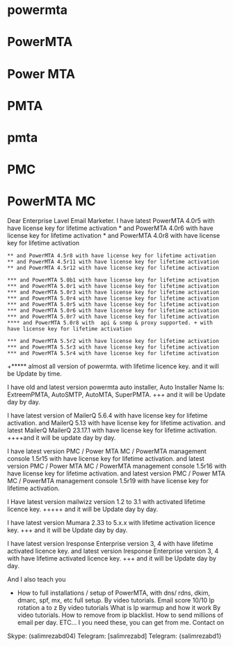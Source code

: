 # powermta
# PowerMTA
# Power MTA
# PMTA
# pmta
# PMC
# PowerMTA MC
Dear Enterprise Lavel Email Marketer.
I have latest PowerMTA 4.0r5 with have license key for lifetime activation
	* and PowerMTA 4.0r6 with have license key for lifetime activation
	* and PowerMTA 4.0r8 with have license key for lifetime activation
	
	** and PowerMTA 4.5r8 with have license key for lifetime activation
	** and PowerMTA 4.5r11 with have license key for lifetime activation
	** and PowerMTA 4.5r12 with have license key for lifetime activation
	
	*** and PowerMTA 5.0b1 with have license key for lifetime activation
	*** and PowerMTA 5.0r1 with have license key for lifetime activation
	*** and PowerMTA 5.0r3 with have license key for lifetime activation
	*** and PowerMTA 5.0r4 with have license key for lifetime activation
	*** and PowerMTA 5.0r5 with have license key for lifetime activation
	*** and PowerMTA 5.0r6 with have license key for lifetime activation
	*** and PowerMTA 5.0r7 with have license key for lifetime activation
	**** and PowerMTA 5.0r8 with  api & snmp & proxy supported. + with have license key for lifetime activation
	
	*** and PowerMTA 5.5r2 with have license key for lifetime activation
	*** and PowerMTA 5.5r3 with have license key for lifetime activation
	*** and PowerMTA 5.5r4 with have license key for lifetime activation
+***** almost all version of powermta. with lifetime licence key. and it will be Update by time.

I have old and latest version powermta auto installer, Auto Installer Name Is: ExtreemPMTA, AutoSMTP, AutoMTA, SuperPMTA.
+++ and it will be Update day by day.

I have latest version of MailerQ 5.6.4 with have license key for lifetime activation.
	and MailerQ 5.13 with have license key for lifetime activation.
	and latest MailerQ MailerQ 23.17.1 with have license key for lifetime activation.
++++and it will be update day by day.

I have latest version PMC / Power MTA MC / PowerMTA management console 1.5r15 with have license key for lifetime activation.
	and latest version PMC / Power MTA MC / PowerMTA management console 1.5r16 with have license key for lifetime activation.
	and latest version PMC / Power MTA MC / PowerMTA management console 1.5r19 with have license key for lifetime activation.

I Have latest version mailwizz version 1.2 to 3.1 with activated lifetime licence key.
+++++ and it will be Update day by day.

I have latest version Mumara 2.33 to 5.x.x with lifetime activation licence key. +++ and it will be Update day by day.

I have latest version Iresponse Enterprise version 3, 4 with have lifetime activated licence key.
	and latest version Iresponse Enterprise version 3, 4 with have lifetime activated licence key. 
+++ and it will be Update day by day.

And I also teach you
* How to full installations / setup of PowerMTA, with dns/ rdns, dkim, dmarc, spf, mx, etc full setup. By video tutorials.
Email score 10/10
Ip rotation a to z By video tutorials
What is Ip warmup and how it work By video tutorials.
How to remove from ip blacklist.
How to send millions of email per day.
ETC...
I you need these, you can get from me.
Contact on

Skype: (salimrezabd04)
Telegram: [salimrezabd]
Telegram: {salimrezabd1}
